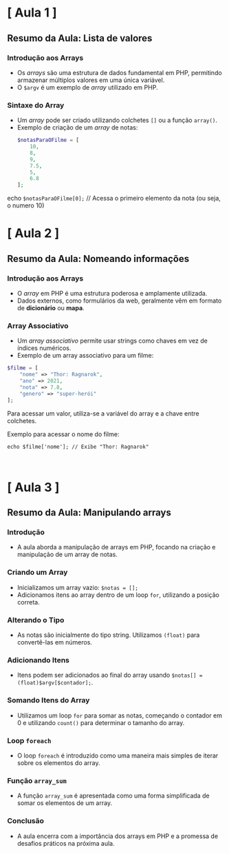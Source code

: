# [ Aula 1 ] 
## Resumo da Aula: Lista de valores

### Introdução aos Arrays
- Os *arrays* são uma estrutura de dados fundamental em PHP, permitindo armazenar múltiplos valores em uma única variável.
- O `$argv` é um exemplo de *array* utilizado em PHP.

### Sintaxe do Array
- Um *array* pode ser criado utilizando colchetes `[]` ou a função `array()`.
- Exemplo de criação de um *array* de notas:
  ```php
  $notasParaOFilme = [
      10, 
      8, 
      9, 
      7.5, 
      5, 
      6.8
  ];

echo ``$notasParaOFilme[0];`` // Acessa o primeiro elemento da nota (ou seja, o numero 10)
<br>

# [ Aula 2 ] 
## Resumo da Aula: Nomeando informações

### Introdução aos Arrays
- O *array* em PHP é uma estrutura poderosa e amplamente utilizada.
- Dados externos, como formulários da web, geralmente vêm em formato de **dicionário** ou **mapa**.

### Array Associativo
- Um *array associativo* permite usar strings como chaves em vez de índices numéricos.
- Exemplo de um array associativo para um filme:

```php
$filme = [
    "nome" => "Thor: Ragnarok",
    "ano" => 2021,
    "nota" => 7.8,
    "genero" => "super-herói"
];
```

Para acessar um valor, utiliza-se a variável do array e a chave entre colchetes.

Exemplo para acessar o nome do filme:

```echo $filme['nome']; // Exibe "Thor: Ragnarok"```

<br>

# [ Aula 3 ] 
## Resumo da Aula: Manipulando arrays

### Introdução
- A aula aborda a manipulação de arrays em PHP, focando na criação e manipulação de um array de notas.

### Criando um Array
- Inicializamos um array vazio: `$notas = [];`
- Adicionamos itens ao array dentro de um loop `for`, utilizando a posição correta.

### Alterando o Tipo
- As notas são inicialmente do tipo string. Utilizamos `(float)` para convertê-las em números.

### Adicionando Itens
- Itens podem ser adicionados ao final do array usando `$notas[] = (float)$argv[$contador];`.

### Somando Itens do Array
- Utilizamos um loop `for` para somar as notas, começando o contador em 0 e utilizando `count()` para determinar o tamanho do array.

### Loop `foreach`
- O loop `foreach` é introduzido como uma maneira mais simples de iterar sobre os elementos do array.

### Função `array_sum`
- A função `array_sum` é apresentada como uma forma simplificada de somar os elementos de um array.

### Conclusão
- A aula encerra com a importância dos arrays em PHP e a promessa de desafios práticos na próxima aula.

<br>